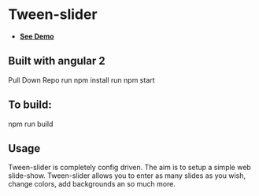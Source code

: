 # Tween-slider

* **[See Demo](https://haydensookchand.github.io/tween-slider)**

## Built with angular 2
Pull Down Repo
run npm install
run npm start

## To build:
npm run build




## Usage
Tween-slider is completely config driven.
The aim is to setup a simple web slide-show.
Tween-slider allows you to enter as many slides as you wish, change colors, add backgrounds an so much more.

